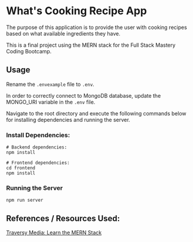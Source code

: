 # What's Cooking Recipe App

The purpose of this application is to provide the user with cooking recipes based on what available ingredients they have.

This is a final project using the MERN stack for the Full Stack Mastery Coding Bootcamp.

## Usage

Rename the `.envexample` file to `.env`.

In order to correctly connect to MongoDB database, update the MONGO_URI variable in the `.env` file.

Navigate to the root directory and execute the following commands below for installing dependencies and running the server.

### Install Dependencies:

```
# Backend dependencies:
npm install

# Frontend dependencies:
cd frontend
npm install
```

### Running the Server

```
npm run server
```

## References / Resources Used:

[Traversy Media: Learn the MERN Stack](https://www.youtube.com/playlist?list=PLillGF-RfqbbQeVSccR9PGKHzPJSWqcsm)
